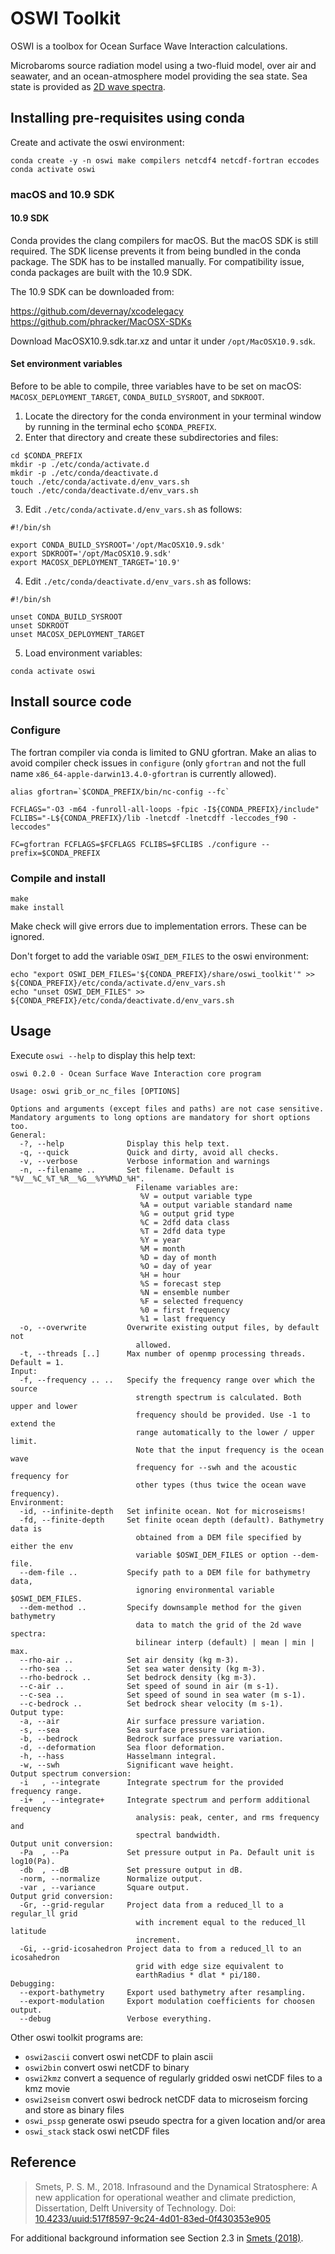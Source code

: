 # OSWI Toolkit

OSWI is a toolbox for Ocean Surface Wave Interaction calculations.

Microbaroms source radiation model using a two-fluid model, over air and seawater, and an ocean-atmosphere model providing the sea state.
Sea state is provided as [2D wave spectra](https://apps.ecmwf.int/codes/grib/param-db/?id=140251).


## Installing pre-requisites using conda

Create and activate the oswi environment:

```
conda create -y -n oswi make compilers netcdf4 netcdf-fortran eccodes
conda activate oswi
```

### macOS and 10.9 SDK

#### 10.9 SDK
Conda provides the clang compilers for macOS. But the macOS SDK is still required. The SDK license prevents it from being bundled in the conda package. The SDK has to be installed manually. For compatibility issue, conda packages are built with the 10.9 SDK.

The 10.9 SDK can be downloaded from:

https://github.com/devernay/xcodelegacy
https://github.com/phracker/MacOSX-SDKs

Download MacOSX10.9.sdk.tar.xz and untar it under `/opt/MacOSX10.9.sdk`.

#### Set environment variables

Before to be able to compile, three variables have to be set on macOS: `MACOSX_DEPLOYMENT_TARGET`, `CONDA_BUILD_SYSROOT`, and `SDKROOT`.


1. Locate the directory for the conda environment in your terminal window by running in the terminal echo `$CONDA_PREFIX`.
2. Enter that directory and create these subdirectories and files:

```
cd $CONDA_PREFIX
mkdir -p ./etc/conda/activate.d
mkdir -p ./etc/conda/deactivate.d
touch ./etc/conda/activate.d/env_vars.sh
touch ./etc/conda/deactivate.d/env_vars.sh
```

3. Edit `./etc/conda/activate.d/env_vars.sh` as follows:

```
#!/bin/sh

export CONDA_BUILD_SYSROOT='/opt/MacOSX10.9.sdk'
export SDKROOT='/opt/MacOSX10.9.sdk'
export MACOSX_DEPLOYMENT_TARGET='10.9'
```

4. Edit `./etc/conda/deactivate.d/env_vars.sh` as follows:

```
#!/bin/sh

unset CONDA_BUILD_SYSROOT
unset SDKROOT
unset MACOSX_DEPLOYMENT_TARGET
```

5. Load environment variables:
```
conda activate oswi
```

## Install source code

### Configure

The fortran compiler via conda is limited to GNU gfortran.
Make an alias to avoid compiler check issues in `configure` (only `gfortran` and not the full name `x86_64-apple-darwin13.4.0-gfortran` is currently allowed).

```
alias gfortran=`$CONDA_PREFIX/bin/nc-config --fc`

FCFLAGS="-O3 -m64 -funroll-all-loops -fpic -I${CONDA_PREFIX}/include"
FCLIBS="-L${CONDA_PREFIX}/lib -lnetcdf -lnetcdff -leccodes_f90 -leccodes"

FC=gfortran FCFLAGS=$FCFLAGS FCLIBS=$FCLIBS ./configure --prefix=$CONDA_PREFIX
```

### Compile and install
 
```
make
make install
```

Make check will give errors due to implementation errors. These can be ignored.


Don't forget to add the variable `OSWI_DEM_FILES` to the oswi environment:
```
echo "export OSWI_DEM_FILES='${CONDA_PREFIX}/share/oswi_toolkit'" >> ${CONDA_PREFIX}/etc/conda/activate.d/env_vars.sh
echo "unset OSWI_DEM_FILES" >> ${CONDA_PREFIX}/etc/conda/deactivate.d/env_vars.sh
```

## Usage

Execute `oswi --help` to display this help text:

```
oswi 0.2.0 - Ocean Surface Wave Interaction core program

Usage: oswi grib_or_nc_files [OPTIONS]

Options and arguments (except files and paths) are not case sensitive.
Mandatory arguments to long options are mandatory for short options too.
General:
  -?, --help              Display this help text.
  -q, --quick             Quick and dirty, avoid all checks.
  -v, --verbose           Verbose information and warnings
  -n, --filename ..       Set filename. Default is "%V__%C_%T_%R__%G__%Y%M%D_%H".
                            Filename variables are:
                             %V = output variable type
                             %A = output variable standard name
                             %G = output grid type
                             %C = 2dfd data class
                             %T = 2dfd data type
                             %Y = year
                             %M = month
                             %D = day of month
                             %O = day of year
                             %H = hour
                             %S = forecast step
                             %N = ensemble number
                             %F = selected frequency
                             %0 = first frequency
                             %1 = last frequency
  -o, --overwrite         Overwrite existing output files, by default not
                            allowed.
  -t, --threads [..]      Max number of openmp processing threads. Default = 1.
Input:
  -f, --frequency .. ..   Specify the frequency range over which the source
                            strength spectrum is calculated. Both upper and lower
                            frequency should be provided. Use -1 to extend the
                            range automatically to the lower / upper limit.
                            Note that the input frequency is the ocean wave
                            frequency for --swh and the acoustic frequency for
                            other types (thus twice the ocean wave frequency).
Environment:
  -id, --infinite-depth   Set infinite ocean. Not for microseisms!
  -fd, --finite-depth     Set finite ocean depth (default). Bathymetry data is
                            obtained from a DEM file specified by either the env
                            variable $OSWI_DEM_FILES or option --dem-file.
  --dem-file ..           Specify path to a DEM file for bathymetry data,
                            ignoring environmental variable $OSWI_DEM_FILES.
  --dem-method ..         Specify downsample method for the given bathymetry
                            data to match the grid of the 2d wave spectra:
                            bilinear interp (default) | mean | min | max.
  --rho-air ..            Set air density (kg m-3).
  --rho-sea ..            Set sea water density (kg m-3).
  --rho-bedrock ..        Set bedrock density (kg m-3).
  --c-air ..              Set speed of sound in air (m s-1).
  --c-sea ..              Set speed of sound in sea water (m s-1).
  --c-bedrock ..          Set bedrock shear velocity (m s-1).
Output type:
  -a, --air               Air surface pressure variation.
  -s, --sea               Sea surface pressure variation.
  -b, --bedrock           Bedrock surface pressure variation.
  -d, --deformation       Sea floor deformation.
  -h, --hass              Hasselmann integral.
  -w, --swh               Significant wave height.
Output spectrum conversion:
  -i   , --integrate      Integrate spectrum for the provided frequency range.
  -i+  , --integrate+     Integrate spectrum and perform additional frequency
                            analysis: peak, center, and rms frequency and
                            spectral bandwidth.
Output unit conversion:
  -Pa  , --Pa             Set pressure output in Pa. Default unit is log10(Pa).
  -db  , --dB             Set pressure output in dB.
  -norm, --normalize      Normalize output.
  -var , --variance       Square output.
Output grid conversion:
  -Gr, --grid-regular     Project data from a reduced_ll to a regular_ll grid
                            with increment equal to the reduced_ll latitude
                            increment.
  -Gi, --grid-icosahedron Project data to from a reduced_ll to an icosahedron
                            grid with edge size equivalent to
                            earthRadius * dlat * pi/180.
Debugging:
  --export-bathymetry     Export used bathymetry after resampling.
  --export-modulation     Export modulation coefficients for choosen output.
  --debug                 Verbose everything.
```

Other oswi toolkit programs are:
- `oswi2ascii` convert oswi netCDF to plain ascii
- `oswi2bin` convert oswi netCDF to binary
- `oswi2kmz` convert a sequence of regularly gridded oswi netCDF files to a kmz movie
- `oswi2seism` convert oswi bedrock netCDF data to microseism forcing and store as binary files
- `oswi_pssp` generate oswi pseudo spectra for a given location and/or area
- `oswi_stack` stack oswi netCDF files

## Reference

> Smets, P. S. M., 2018. Infrasound and the Dynamical Stratosphere: A new application for operational weather and climate prediction, Dissertation, Delft University of Technology. Doi: [10.4233/uuid:517f8597-9c24-4d01-83ed-0f430353e905](https://doi.org/10.4233/uuid:517f8597-9c24-4d01-83ed-0f430353e905)

For additional background information see Section 2.3 in [Smets (2018)](https://doi.org/10.4233/uuid:517f8597-9c24-4d01-83ed-0f430353e905).
